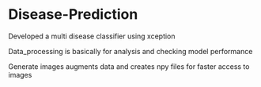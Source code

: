 # Disease-Prediction
Developed a multi disease classifier using xception

Data_processing is basically for analysis and checking model performance

Generate images augments data and creates npy files for faster access to images

